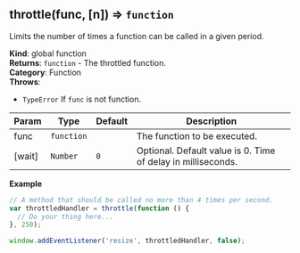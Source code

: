 <a name="throttle"></a>

## throttle(func, [n]) ⇒ <code>function</code>
Limits the number of times a function can be called in a given period.

**Kind**: global function  
**Returns**: <code>function</code> - The throttled function.  
**Category**: Function  
**Throws**:

- <code>TypeError</code> If `func` is not function.

| Param | Type | Default | Description |
| --- | --- | --- | --- |
| func | <code>function</code> |  | The function to be executed. |
| [wait] | <code>Number</code> | <code>0</code> | Optional. Default value is 0. Time of delay in milliseconds. |

**Example**  
```js
// A method that should be called no more than 4 times per second.
var throttledHandler = throttle(function () {
  // Do your thing here...
}, 250);

window.addEventListener('resize', throttledHandler, false);
```
